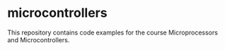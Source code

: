 # microcontrollers
This repository contains code examples for the course Microprocessors and Microcontrollers.

